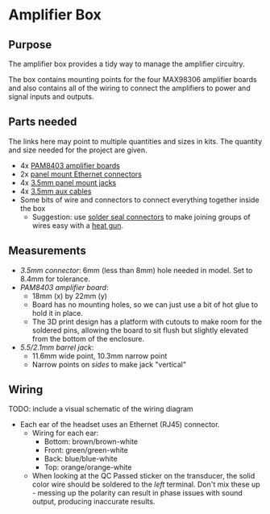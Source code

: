 # Amplifier Box

## Purpose

The amplifier box provides a tidy way to manage the amplifier circuitry.

The box contains mounting points for the four MAX98306 amplifier boards and also contains all of the wiring to connect the amplifiers to power and signal inputs and outputs.

## Parts needed

The links here may point to multiple quantities and sizes in kits. The quantity and size needed for the project are given. 

* 4x [PAM8403 amplifier boards](https://www.amazon.com/HiLetgo%C2%AE-PAM8403-Digital-Amplifier-2-5-5V/dp/B00LODGV64)
* 2x [panel mount Ethernet connectors](https://www.amazon.com/gp/product/B06Y4J9MZ4)
* 4x [3.5mm panel mount jacks](https://www.amazon.com/dp/B01C3RFHDC)
* 4x [3.5mm aux cables](https://www.amazon.com/dp/B07TCFQ3MG)
* Some bits of wire and connectors to connect everything together inside the box
    * Suggestion: use [solder seal connectors](https://www.amazon.com/dp/B083LZS69N) to make joining groups of wires easy with a [heat gun](https://www.amazon.com/gp/product/B08VFY8THD).

## Measurements

* *3.5mm connector*: 6mm (less than 8mm) hole needed in model. Set to 8.4mm for tolerance.
* *PAM8403 amplifier board*:
    * 18mm (x) by 22mm (y)
    * Board has no mounting holes, so we can just use a bit of hot glue to hold it in place.
    * The 3D print design has a platform with cutouts to make room for the soldered pins, allowing the board to sit flush but slightly elevated from the bottom of the enclosure. 
* *5.5/2.1mm barrel jack*: 
    * 11.6mm wide point, 10.3mm narrow point
    * Narrow points on *sides* to make jack "vertical"

## Wiring

TODO: include a visual schematic of the wiring diagram

* Each ear of the headset uses an Ethernet (RJ45) connector.
    * Wiring for each ear: 
        * Bottom: brown/brown-white
        * Front: green/green-white
        * Back: blue/blue-white
        * Top: orange/orange-white
    * When looking at the QC Passed sticker on the transducer, the solid color wire should be soldered to the *left* terminal. Don't mix these up - messing up the polarity can result in phase issues with sound output, producing inaccurate results.
